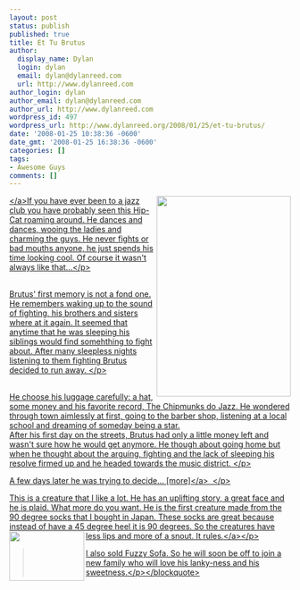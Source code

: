 ```yaml
---
layout: post
status: publish
published: true
title: Et Tu Brutus
author:
  display_name: Dylan
  login: dylan
  email: dylan@dylanreed.com
  url: http://www.dylanreed.com
author_login: dylan
author_email: dylan@dylanreed.com
author_url: http://www.dylanreed.com
wordpress_id: 497
wordpress_url: http://www.dylanreed.org/2008/01/25/et-tu-brutus/
date: '2008-01-25 10:38:36 -0600'
date_gmt: '2008-01-25 16:38:36 -0600'
categories: []
tags:
- Awesome Guys
comments: []
---
```

<p><a href="http:&#47;&#47;images.etsy.com&#47;all_images&#47;a&#47;a7a&#47;153&#47;il_430xN.18164608.jpg" target="_blank"><img height="359" src="http:&#47;&#47;images.etsy.com&#47;all_images&#47;a&#47;a7a&#47;153&#47;il_430xN.18164608.jpg" width="240" align="right"&#47;><&#47;a>If you have ever been to a jazz club you have probably seen this Hip-Cat roaming around. He dances and dances, wooing the ladies and charming the guys. He never fights or bad mouths anyone, he just spends his time looking cool. Of course it wasn't always like that...<&#47;p>
<p><br &#47;>Brutus' first memory is not a fond one. He remembers waking up to the sound of fighting, his brothers and sisters where at it again. It seemed that anytime that he was sleeping his siblings would find somehthing to fight about. After many sleepless nights listening to them fighting Brutus decided to run away. <&#47;p>
<p><br &#47;>He choose his luggage carefully: a hat, some money and his favorite record, The Chipmunks do Jazz. He wondered through town aimlessly at first, going to the barber shop, listening at a local school and dreaming of someday being a star. <br &#47;>After his first day on the streets, Brutus had only a little money left and wasn't sure how he would get anymore. He though about going home but when he thought about the arguing, fighting and the lack of sleeping his resolve firmed up and he headed towards the music district. <&#47;p>
<p>A few days later he was trying to decide... <a href="http:&#47;&#47;www.etsy.com&#47;view_listing.php?listing_id=9139520" target="_blank">[more]<&#47;a>&nbsp; <&#47;p>
<p>This is a creature that I like a lot. He has an uplifting story, a great face and he is plaid. What more do you want. He is the first creature made from the 90 degree socks that I bought in Japan. These socks are great because instead of have a 45 degree heel it is 90 degrees. So the creatures have less lips and more of a snout. It rules.<a href="http:&#47;&#47;awesomeguy.etsy.com" target="_blank"><img height="89" src="http:&#47;&#47;images.etsy.com&#47;all_images&#47;4&#47;4e2&#47;121&#47;il_430xN.18045869.jpg" width="134" align="left"&#47;><&#47;a><&#47;p><br />
<blockquote>
<p> I also sold Fuzzy Sofa. So he will soon be off to join a new family who will love his lanky-ness and his sweetness.<&#47;p><&#47;blockquote></p>
